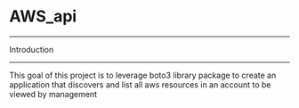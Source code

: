 # AWS_api


************
Introduction
************
This goal of this project is to leverage boto3 library package to create an application that discovers and list all aws resources in an 
account to be viewed by management
